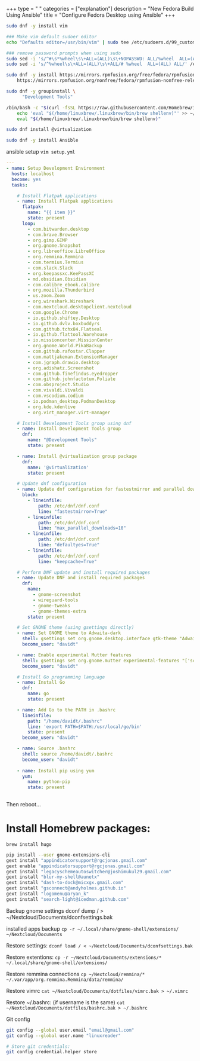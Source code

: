 +++ 
type = " "
categories = ["explanation"] 
description = "New Fedora Build Using Ansible" 
title = "Configure Fedora Desktop using Ansible" 
+++

```bash
sudo dnf -y install vim

### Make vim default sudoer editor
echo "Defaults editor=/usr/bin/vim" | sudo tee /etc/sudoers.d/99_custom_editor

### remove password prompts when using sudo
sudo sed -i 's/^#\s*%wheel\s\+ALL=(ALL)\s\+NOPASSWD: ALL/%wheel  ALL=(ALL) NOPASSWD: ALL/' /etc/sudoers
sudo sed -i 's/^%wheel\s\+ALL=(ALL)\s\+ALL/# %wheel  ALL=(ALL) ALL/' /etc/sudoers

sudo dnf -y install https://mirrors.rpmfusion.org/free/fedora/rpmfusion-free-release-$(rpm -E %fedora).noarch.rpm \
    https://mirrors.rpmfusion.org/nonfree/fedora/rpmfusion-nonfree-release-$(rpm -E %fedora).noarch.rpm

sudo dnf -y groupinstall \
      "Development Tools"

/bin/bash -c "$(curl -fsSL https://raw.githubusercontent.com/Homebrew/install/HEAD/install.sh)"
    echo 'eval "$(/home/linuxbrew/.linuxbrew/bin/brew shellenv)"' >> ~/.bash_profile
    eval "$(/home/linuxbrew/.linuxbrew/bin/brew shellenv)"

sudo dnf install @virtualization

sudo dnf -y install Ansible
```

ansible setup
`vim setup.yml`

```yaml
---
- name: Setup Development Environment
  hosts: localhost
  become: yes
  tasks:

    # Install Flatpak applications
    - name: Install Flatpak applications
      flatpak:
        name: "{{ item }}"
        state: present
      loop:
        - com.bitwarden.desktop
        - com.brave.Browser
        - org.gimp.GIMP
        - org.gnome.Snapshot
        - org.libreoffice.LibreOffice
        - org.remmina.Remmina
        - com.termius.Termius
        - com.slack.Slack
        - org.keepassxc.KeePassXC
        - md.obsidian.Obsidian
        - com.calibre_ebook.calibre
        - org.mozilla.Thunderbird
        - us.zoom.Zoom
        - org.wireshark.Wireshark
        - com.nextcloud.desktopclient.nextcloud
        - com.google.Chrome
        - io.github.shiftey.Desktop
        - io.github.dvlv.boxbuddyrs
        - com.github.tchx84.Flatseal
        - io.github.flattool.Warehouse
        - io.missioncenter.MissionCenter
        - org.gnome.World.PikaBackup
        - com.github.rafostar.Clapper
        - com.mattjakeman.ExtensionManager
        - com.jgraph.drawio.desktop
        - org.adishatz.Screenshot
        - com.github.finefindus.eyedropper
        - com.github.johnfactotum.Foliate
        - com.obsproject.Studio
        - com.vivaldi.Vivaldi
        - com.vscodium.codium
        - io.podman_desktop.PodmanDesktop
        - org.kde.kdenlive
        - org.virt_manager.virt-manager

    # Install Development Tools group using dnf
    - name: Install Development Tools group
      dnf:
        name: "@Development Tools"
        state: present

    - name: Install @virtualization group package
      dnf:
        name: '@virtualization'
        state: present

    # Update dnf configuration
    - name: Update dnf configuration for fastestmirror and parallel downloads
      block:
        - lineinfile:
            path: /etc/dnf/dnf.conf
            line: "fastestmirror=True"
        - lineinfile:
            path: /etc/dnf/dnf.conf
            line: "max_parallel_downloads=10"
        - lineinfile:
            path: /etc/dnf/dnf.conf
            line: "defaultyes=True"
        - lineinfile:
            path: /etc/dnf/dnf.conf
            line: "keepcache=True"

    # Perform DNF update and install required packages
    - name: Update DNF and install required packages
      dnf:
        name:
          - gnome-screenshot
          - wireguard-tools
          - gnome-tweaks
          - gnome-themes-extra
        state: present

    # Set GNOME theme (using gsettings directly)
    - name: Set GNOME theme to Adwaita-dark
      shell: gsettings set org.gnome.desktop.interface gtk-theme "Adwaita-dark"
      become_user: "davidt"

    - name: Enable experimental Mutter features
      shell: gsettings set org.gnome.mutter experimental-features "['scale-monitor-framebuffer']"
      become_user: "davidt"

    # Install Go programming language
    - name: Install Go
      dnf:
        name: go
        state: present

    - name: Add Go to the PATH in .bashrc
      lineinfile:
        path: "/home/davidt/.bashrc"
        line: 'export PATH=$PATH:/usr/local/go/bin'
        state: present
      become_user: "davidt"

    - name: Source .bashrc
      shell: source /home/davidt/.bashrc
      become_user: "davidt"
      
    - name: Install pip using yum
      yum:
        name: python-pip
        state: present
    
```

Then reboot...

 # Install Homebrew packages:
 `brew install hugo`

```bash
pip install --user gnome-extensions-cli
gext install "appindicatorsupport@rgcjonas.gmail.com"
gext enable "appindicatorsupport@rgcjonas.gmail.com"
gext install "legacyschemeautoswitcher@joshimukul29.gmail.com"
gext install "blur-my-shell@aunetx"
gext install "dash-to-dock@micxgx.gmail.com"
gext install "gsconnect@andyholmes.github.io"
gext install "logomenu@aryan_k"
gext install "search-light@icedman.github.com"
```

Backup gnome settings
dconf dump / > ~/Nextcloud/Documents/dconfsettings.bak

installed apps backup
`cp -r ~/.local/share/gnome-shell/extensions/ ~/Nextcloud/Documents`

Restore settings:
`dconf load / < ~/Nextcloud/Documents/dconfsettings.bak`

Restore extentions:
`cp -r ~/Nextcloud/Documents/extensions/* ~/.local/share/gnome-shell/extensions/`

Restore remmina connections
`cp ~/Nextcloud/remmina/* ~/.var/app/org.remmina.Remmina/data/remmina/`

Restore vimrc
`cat ~/Nextcloud/Documents/dotfiles/vimrc.bak > ~/.vimrc`

Restore ~/.bashrc: (if username is the same)
`cat ~/Nextcloud/Documents/dotfiles/bashrc.bak > ~/.bashrc`

Git config
```bash
git config --global user.email "email@gmail.com"
git config --global user.name "linuxreader"

# Store git credentials:
git config credential.helper store
```

